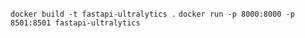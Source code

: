 ```docker build -t fastapi-ultralytics .```
```docker run -p 8000:8000 -p 8501:8501 fastapi-ultralytics```